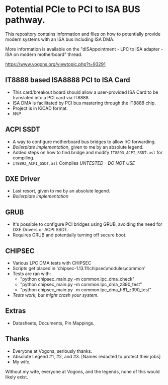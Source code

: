 # Potential PCIe to PCI to ISA BUS pathway.
This repository contains information and files on how to potentially provide modern systems with an ISA bus including ISA DMA.

More information is available on the "dISAppointment - LPC to ISA adapter - ISA on modern motherboard" thread.

https://www.vogons.org/viewtopic.php?t=93291

## IT8888 based ISA8888 PCI to ISA Card
- This card/breakout board should allow a user-provided ISA Card to be translated into a PCI card via IT8888.
- ISA DMA is facilitated by PCI bus mastering through the IT8888 chip.
- Project is in KiCAD format.
- *WIP*

## ACPI SSDT 
- A way to configure motherboard bus bridges to allow I/O forwarding.
- *Boilerplate implementation*, given to me by an absolute legend.
- Added steps on how to find bridge and modify `IT8893_ACPI_SSDT.asl` for compiling.
- `IT8893_ACPI_SSDT.asl` Compiles *UNTESTED - DO NOT USE*

## DXE Driver
- Last resort, given to me by an absolute legend.
- *Boilerplate implementation*

## GRUB
- It's possible to configure PCI bridges using GRUB, avoiding the need for DXE Drivers or ACPI SSDT. 
- Requires GRUB and potentially turning off secure boot. 

## CHIPSEC
- Various LPC DMA tests with CHIPSEC
- Scripts get placed in 'chipsec-1.13.11\chipsec\modules\common'
- Tests are ran with:
  - "python chipsec_main.py -m common.lpc_dma_check"
  - "python chipsec_main.py -m common.lpc_dma_z390_test"
  - "python chipsec_main.py -m common.lpc_dma_h81_z390_test"
- *Tests work, but might crash your system.*

## Extras
- Datasheets, Documents, Pin Mappings.

## Thanks
- Everyone at Vogons, seriously thanks.
- Absolute Legend #1, #2, and #3. [Names redacted to protect their jobs]
- My wife.

Without my wife, everyone at Vogons, and the legends, none of this would likely exist. 
